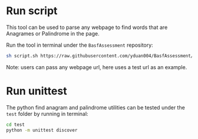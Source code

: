 # Run script
This tool can be used to  parse any webpage to find words that are Anagrames or Palindrome in the page.

Run the tool in terminal under the `BasfAssessment` repository: 

```sh
sh script.sh https://raw.githubusercontent.com/yduan004/BasfAssessment/main/test.txt
```

Note: users can pass any webpage url, here uses a test url as an example. 

# Run unittest
The python find anagram and palindrome utilities can be tested under the `test` folder by running in terminal:
```sh
cd test
python -m unittest discover
```